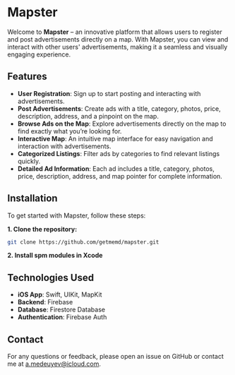 # Mapster

Welcome to **Mapster** – an innovative platform that allows users to register and post advertisements directly on a map. With Mapster, you can view and interact with other users' advertisements, making it a seamless and visually engaging experience.

## Features

- **User Registration**: Sign up to start posting and interacting with advertisements.
- **Post Advertisements**: Create ads with a title, category, photos, price, description, address, and a pinpoint on the map.
- **Browse Ads on the Map**: Explore advertisements directly on the map to find exactly what you’re looking for.
- **Interactive Map**: An intuitive map interface for easy navigation and interaction with advertisements.
- **Categorized Listings**: Filter ads by categories to find relevant listings quickly.
- **Detailed Ad Information**: Each ad includes a title, category, photos, price, description, address, and map pointer for complete information.

## Installation

To get started with Mapster, follow these steps:

**1. Clone the repository:**
   ```bash
   git clone https://github.com/getmemd/mapster.git
   ```
**2. Install spm modules in Xcode**

## Technologies Used

- **iOS App**: Swift, UIKit, MapKit
- **Backend**: Firebase
- **Database**: Firestore Database
- **Authentication**: Firebase Auth

## Contact

For any questions or feedback, please open an issue on GitHub or contact me at a.medeuyev@icloud.com.
